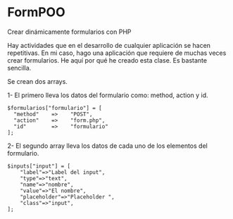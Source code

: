 FormPOO
=======

Crear dinámicamente formularios con PHP

Hay actividades que en el desarrollo de cualquier aplicación se hacen repetitivas. 
En mi caso, hago una aplicación que requiere de muchas veces crear formularios. 
He aquí por qué he creado esta clase. Es bastante sencilla.

Se crean dos arrays.

  1- El primero lleva los datos del formulario como: method, action y id.
    
    $formularios["formulario"] = [
  	  "method"    =>    "POST",
  	  "action"    =>    "form.php",
  	  "id"        =>    "formulario"
    ];
    
  2- El segundo array lleva los datos de cada uno de los elementos del formulario.
  
    $inputs["input"] = [
  		"label"=>"Label del input",
  		"type"=>"text",
  		"name"=>"nombre",
  		"value"=>"El nombre",
  		"placeholder"=>"Placeholder ",
  		"class"=>"input",
  	];
